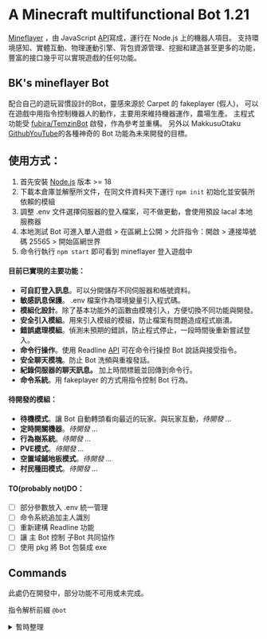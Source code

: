 # A Minecraft multifunctional Bot 1.21

[Mineflayer](https://github.com/PrismarineJS/mineflayer) ，由 JavaScript [API](https://github.com/PrismarineJS/mineflayer/blob/master/docs/api.md)寫成，運行在 Node.js 上的機器人項目。
支持環境感知、實體互動、物理運動引擎、背包資源管理、挖掘和建造甚至更多的功能，豐富的接口幾乎可以實現遊戲的任何功能。

## BK's mineflayer Bot

配合自己的遊玩習慣設計的Bot，靈感來源於 Carpet 的 fakeplayer (假人)，
可以在遊戲中用指令控制機器人的動作，主要用來維持機器運作，農場生產。
主程式功能受 [fubira/TemzinBot](https://github.com/fubira/TemzinBot) 啟發，作為參考並重構。
另外以 MakkusuOtaku [Github](https://github.com/MakkusuOtaku)[YouTube](https://www.youtube.com/@MakkusuOtaku)的各種神奇的 Bot 功能為未來開發的目標。

## 使用方式：

1. 首先安裝 [Node.js](https://nodejs.org/zh-tw) 版本 >= 18
2. 下載本倉庫並解壓所文件，在同文件資料夾下運行 `npm init` 初始化並安裝所依賴的模組
3. 調整 .env 文件選擇伺服器的登入檔案，可不做更動，會使用預設 lacal 本地服務器
4. 本地測試 Bot 可進入單人遊戲 > 在區網上公開 > 允許指令：開啟 > 連接埠號碼 25565 > 開始區網世界
5. 命令行執行 `npm start` 即可看到 mineflayer 登入遊戲中

#### 目前已實現的主要功能：

- **可自訂登入訊息**。可以分開儲存不同伺服器和帳號資料。
- **敏感訊息保護**。 .env 檔案作為環境變量引入程式碼。
- **模組化設計**。除了基本功能外的函數由模塊引入，方便切換不同功能與開發。
- **安全引入模組**。用來引入模組的模組，防止檔案有問題造成程式崩潰。
- **錯誤處理模組**。偵測未預期的錯誤，防止程式停止，一段時間後重新嘗試登入。
- **命令行操作**。使用 Readline [API](https://nodejs.org/api/readline.html) 可在命令行操控 Bot 說話與接受指令。
- **安全聊天模塊**。防止 Bot 洗頻與重複發話。
- **紀錄伺服器的聊天訊息。** 加上時間標籤並回傳到命令行。
- **命令系統**。用 fakeplayer 的方式用指令控制 Bot 行為。

#### 待開發的模組：

- **待機模式**。讓 Bot 自動轉頭看向最近的玩家。與玩家互動，*待開發 ...*
- **定時開關機器**。*待開發 ...*
- **行為樹系統**。*待開發 ...*
- **PVE模式**。*待開發 ...*
- **空置域鋪地板模式**。*待開發 ...*
- **村民種田模式**。*待開發 ...*

#### TO(probably not)DO：

- [ ] 部分參數放入 .env 統一管理
- [ ] 命令系統追加主人識別
- [ ] 重新建構 Readline 功能
- [ ] 讓 主 Bot 控制 子Bot 共同協作
- [ ] 使用 pkg 將 Bot 包裝成 exe

## Commands

此處仍在開發中，部分功能不可用或未完成。

指令解析前綴 `@bot`

<details>
<summary>暫時整理</summary>

#### "say":

      讓 Bot 重複你輸入的內容

#### "attack":

      左鍵攻擊一次最近的實體

#### "use":

      右鍵操作 5 格內準心所指的方塊
      或輸入指定座標

#### "move":

        控制 Bot 動作，例如：`<move forward>`
        ['forward', 'back', 'left', 'right', 'jump', 'sprint', 'sneak']
        可追加持續秒數，例如：<move back 10>

#### "look":

        看向最近的實體
        或追加指定方向，例如：`<look up>`, <look 北>
        ["forward","back","left","right","up","down","north","east","south","west"]
        ["前","後","左","右","上","下","北","東","南","西]
       或輸入 3 個數字座標，例如：<look 100 64 200>

#### "turn" :

      操作 Bot 轉向指定方向，並維持俯仰角
      ["back","left","right","後","左","右"] 例如：`<turn back>`
      或旋轉角度（360°） 與 俯仰角度（±90°），例如：<turn 90 5>

#### "drop":

      丟出手上的一個
      或是輸入指定欄位 0-3（裝備）, 4（副手）, 9-35（背包）, 36-44（快捷欄）

#### "equip", "穿上":

      穿上手上拿的裝備

#### "unequip", "脫下", "脫掉":

      脫掉所有穿著的裝備

#### "dropStack":

      丟棄整組

#### "swapHand", "swingArm", "揮手":

      揮手一次

#### "jump", "跳":

      跳躍一次

#### "sneak", "蹲下", "蹲":

      開啟或切換蹲下狀態

#### "unsneak":

      停止蹲下狀態

#### "sprint", "衝刺", "跑":

      開啟或切換衝刺狀態

#### "unsprint":

      停止衝刺狀態

#### "mount", "ride", "上車":

      乘上騎乘物

#### "dismount", "getoff", "下車":

      從騎乘物下來

#### "close":

      關閉開啟的頁面

#### "quit":

      讓 Bot 斷線重新登入

#### "kill":

      退出整個主程式

#### "stop":

      停下目前的狀態

</details>